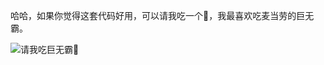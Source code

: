 哈哈，如果你觉得这套代码好用，可以请我吃一个🍔，我最喜欢吃麦当劳的巨无霸。

![请我吃巨无霸🍔](![Markdown](http://i4.bvimg.com/1949/e3fcc638178d088d.jpg))

